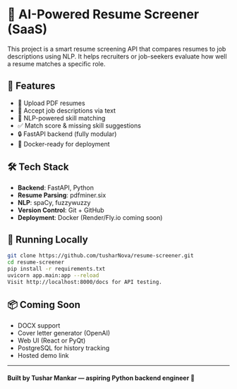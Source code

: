 # 🧠 AI-Powered Resume Screener (SaaS)

This project is a smart resume screening API that compares resumes to job descriptions using NLP. It helps recruiters or job-seekers evaluate how well a resume matches a specific role.

## 🚀 Features

- 📄 Upload PDF resumes
- 📃 Accept job descriptions via text
- 🧠 NLP-powered skill matching
- ✅ Match score & missing skill suggestions
- 🔒 FastAPI backend (fully modular)
- 🐳 Docker-ready for deployment

## 🛠 Tech Stack

- **Backend**: FastAPI, Python
- **Resume Parsing**: pdfminer.six
- **NLP**: spaCy, fuzzywuzzy
- **Version Control**: Git + GitHub
- **Deployment**: Docker (Render/Fly.io coming soon)

## 🔧 Running Locally

```bash
git clone https://github.com/tusharNova/resume-screener.git
cd resume-screener
pip install -r requirements.txt
uvicorn app.main:app --reload
Visit http://localhost:8000/docs for API testing.
```
## 📦 Coming Soon
- DOCX support
- Cover letter generator (OpenAI)
- Web UI (React or PyQt)
- PostgreSQL for history tracking
- Hosted demo link

----

#### Built by  Tushar Mankar — aspiring Python backend engineer 🚀

